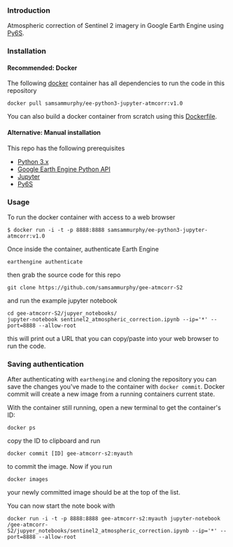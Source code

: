 ### Introduction

Atmospheric correction of Sentinel 2 imagery in Google Earth Engine using [Py6S](http://py6s.readthedocs.io/en/latest/).

### Installation

#### Recommended: Docker

The following [docker](https://www.docker.com/community-edition) container has all dependencies to run the code in this repository

`docker pull samsammurphy/ee-python3-jupyter-atmcorr:v1.0`

You can also build a docker container from scratch using this [Dockerfile](https://github.com/gee-community/ee-jupyter-contrib/tree/master/docker/atmcorr-ee).

#### Alternative: Manual installation 

This repo has the following prerequisites

- [Python 3.x](https://www.python.org/downloads/)
- [Google Earth Engine Python API](https://developers.google.com/earth-engine/python_install_manual)
- [Jupyter](http://jupyter.readthedocs.io/en/latest/install.html)
- [Py6S](http://py6s.readthedocs.io/en/latest/installation.html)

### Usage

To run the docker container with access to a web browser

`$ docker run -i -t -p 8888:8888 samsammurphy/ee-python3-jupyter-atmcorr:v1.0`

Once inside the container, authenticate Earth Engine

`earthengine authenticate`

then grab the source code for this repo

`git clone https://github.com/samsammurphy/gee-atmcorr-S2`

and run the example jupyter notebook

```
cd gee-atmcorr-S2/jupyer_notebooks/
jupyter-notebook sentinel2_atmospheric_correction.ipynb --ip='*' --port=8888 --allow-root
```

this will print out a URL that you can copy/paste into your web browser to run the code.

### Saving authentication

After authenticating with `earthengine` and cloning the repository you can save the changes
you've made to the container with `docker commit`. Docker commit will create a new image from
a running containers current state.

With the container still running, open a new terminal to get the container's ID:

`docker ps`

copy the ID to clipboard and run

`docker commit [ID] gee-atmcorr-s2:myauth`

to commit the image. Now if you run

`docker images`

your newly committed image should be at the top of the list.

You can now start the note book with

`docker run -i -t -p 8888:8888 gee-atmcorr-s2:myauth jupyter-notebook /gee-atmcorr-S2/jupyer_notebooks/sentinel2_atmospheric_correction.ipynb --ip='*' --port=8888 --allow-root`


